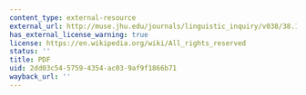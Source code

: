 ```yaml
---
content_type: external-resource
external_url: http://muse.jhu.edu/journals/linguistic_inquiry/v038/38.1ko.pdf
has_external_license_warning: true
license: https://en.wikipedia.org/wiki/All_rights_reserved
status: ''
title: PDF
uid: 2dd03c54-5759-4354-ac03-9af9f1866b71
wayback_url: ''
---
```

